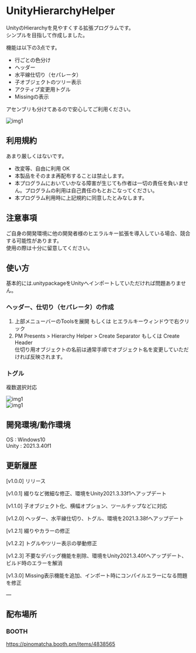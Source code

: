 # UnityHierarchyHelper
UnityのHierarchyを見やすくする拡張プログラムです。  
シンプルを目指して作成しました。

機能は以下の3点です。

- 行ごとの色分け
- ヘッダー
- 水平線仕切り（セパレータ）
- 子オブジェクトのツリー表示
- アクティブ変更用トグル
- Missingの表示

アセンブリも分けてあるので安心してご利用ください。

![img1](https://booth.pximg.net/7ae40447-3f13-4c32-a1ae-d4f9cd2c3b8f/i/4838565/4aa8ee7c-6ed6-4e23-94f5-b115ba943e8f.png)

## 利用規約
あまり厳しくはないです。

- 改変等、自由に利用 OK
- 本製品をそのまま再配布することは禁止します。
- 本プログラムにおいていかなる障害が生じても作者は一切の責任を負いません。プログラムの利用は自己責任のもとおこなってください。
- 本プログラム利用時に上記規約に同意したとみなします。

## 注意事項
ご自身の開発環境に他の開発者様のヒエラルキー拡張を導入している場合、競合する可能性があります。  
使用の際は十分に留意してください。

## 使い方
基本的には.unitypackageをUnityへインポートしていただければ問題ありません。
### ヘッダー、仕切り（セパレータ）の作成
1. 上部メニューバーのToolsを展開 もしくは ヒエラルキーウィンドウで右クリック
2. PM Presents > Hierarchy Helper > Create Separator もしくは Create Header  
仕切り用オブジェクトの名前は通常手順でオブジェクト名を変更していただければ反映されます。
### トグル
複数選択対応  

![img1](https://booth.pximg.net/7ae40447-3f13-4c32-a1ae-d4f9cd2c3b8f/i/4838565/4cbe160f-9007-44b0-a1a2-2c5c2aaadfe2.gif)  
![img1](https://booth.pximg.net/7ae40447-3f13-4c32-a1ae-d4f9cd2c3b8f/i/4838565/008c88ab-7321-4010-a493-2fece6b87c4c.gif)

## 開発環境/動作環境
OS : Windows10  
Unity : 2021.3.40f1

## 更新履歴
[v1.0.0] リリース

[v1.0.1] 綴りなど微細な修正、環境をUnity2021.3.33f1へアップデート

[v1.1.0] 子オブジェクト化、横幅オプション、ツールチップなどに対応

[v1.2.0] ヘッダー、水平線仕切り、トグル、環境を2021.3.38fへアップデート

[v1.2.1] 綴りやカラーの修正

[v1.2.2] トグルやツリー表示の挙動修正

[v1.2.3] 不要なデバッグ機能を削除、環境をUnity2021.3.40fへアップデート、ビルド時のエラーを解消

[v1.3.0] Missing表示機能を追加、インポート時にコンパイルエラーになる問題を修正

―

## 配布場所
### BOOTH
https://pinomatcha.booth.pm/items/4838565
